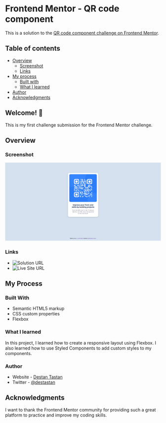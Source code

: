 # Frontend Mentor - QR code component

This is a solution to the [QR code component challenge on Frontend Mentor](https://destastan.github.io/QR-code-component-solution/).

## Table of contents

- [Overview](#overview)
  - [Screenshot](#screenshot)
  - [Links](#links)
- [My process](#my-process)
  - [Built with](#built-with)
  - [What I learned](#what-i-learned)
- [Author](#author)
- [Acknowledgments](#acknowledgments)

## Welcome! 👋

This is my first challenge submission for the Frontend Mentor challenge.

## Overview

### Screenshot 
![](./images/Screenshot.png)

### Links
- ![Solution URL](https://github.com/destastan/QR-code-component-solution)
- ![Live Site URL](https://destastan.github.io/QR-code-component-solution/)

## My Process

### Built With

- Semantic HTML5 markup
- CSS custom properties
- Flexbox

### What I learned

In this project, I learned how to create a responsive layout using Flexbox. I also learned how to use Styled Components to add custom styles to my components.

### Author

- Website - [Destan Tastan](https://github.com/destastan)
- Twitter - [@destastan](https://twitter.com/destastan)

## Acknowledgments

I want to thank the Frontend Mentor community for providing such a great platform to practice and improve my coding skills.